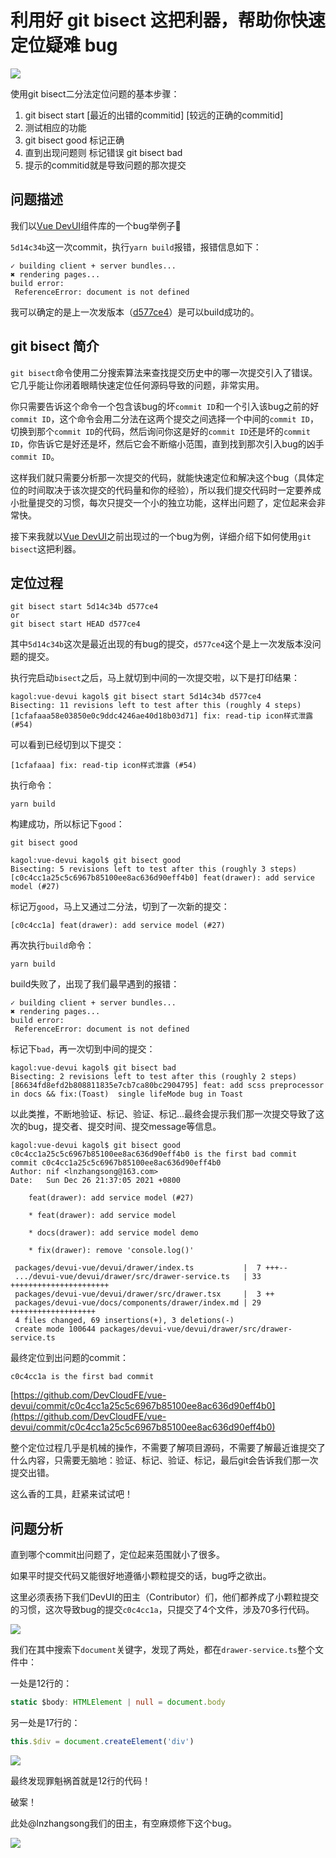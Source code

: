 # 利用好 git bisect 这把利器，帮助你快速定位疑难 bug

![](/assets/git-bisect-1.png)

使用git bisect二分法定位问题的基本步骤：
1. git bisect start [最近的出错的commitid] [较远的正确的commitid]
2. 测试相应的功能
3. git bisect good 标记正确
4. 直到出现问题则 标记错误 git bisect bad
5. 提示的commitid就是导致问题的那次提交

## 问题描述

我们以[Vue DevUI](https://github.com/DevCloudFE/vue-devui)组件库的一个bug举例子🌰

`5d14c34b`这一次commit，执行`yarn build`报错，报错信息如下：

```
✓ building client + server bundles...
✖ rendering pages...
build error:
 ReferenceError: document is not defined
```

我可以确定的是上一次发版本（[d577ce4](https://github.com/DevCloudFE/vue-devui/commit/d577ce405bdf1a6bdd10ff9a44be3497aaea1911)）是可以build成功的。

## git bisect 简介

`git bisect`命令使用二分搜索算法来查找提交历史中的哪一次提交引入了错误。它几乎能让你闭着眼睛快速定位任何源码导致的问题，非常实用。

你只需要告诉这个命令一个包含该bug的坏`commit ID`和一个引入该bug之前的好`commit ID`，这个命令会用二分法在这两个提交之间选择一个中间的`commit ID`，切换到那个`commit ID`的代码，然后询问你这是好的`commit ID`还是坏的`commit ID`，你告诉它是好还是坏，然后它会不断缩小范围，直到找到那次引入bug的凶手`commit ID`。

这样我们就只需要分析那一次提交的代码，就能快速定位和解决这个bug（具体定位的时间取决于该次提交的代码量和你的经验），所以我们提交代码时一定要养成小批量提交的习惯，每次只提交一个小的独立功能，这样出问题了，定位起来会非常快。

接下来我就以[Vue DevUI](https://github.com/DevCloudFE/vue-devui)之前出现过的一个bug为例，详细介绍下如何使用`git bisect`这把利器。

## 定位过程

```
git bisect start 5d14c34b d577ce4
or
git bisect start HEAD d577ce4
```

其中`5d14c34b`这次是最近出现的有bug的提交，`d577ce4`这个是上一次发版本没问题的提交。

执行完启动`bisect`之后，马上就切到中间的一次提交啦，以下是打印结果：
```
kagol:vue-devui kagol$ git bisect start 5d14c34b d577ce4
Bisecting: 11 revisions left to test after this (roughly 4 steps)
[1cfafaaa58e03850e0c9ddc4246ae40d18b03d71] fix: read-tip icon样式泄露 (#54)
```

可以看到已经切到以下提交：
```
[1cfafaaa] fix: read-tip icon样式泄露 (#54)
```

执行命令：
```
yarn build
```

构建成功，所以标记下`good`：
```
git bisect good
```

```
kagol:vue-devui kagol$ git bisect good
Bisecting: 5 revisions left to test after this (roughly 3 steps)
[c0c4cc1a25c5c6967b85100ee8ac636d90eff4b0] feat(drawer): add service model (#27)
```

标记万`good`，马上又通过二分法，切到了一次新的提交：
```
[c0c4cc1a] feat(drawer): add service model (#27)
```

再次执行`build`命令：
```
yarn build
```

build失败了，出现了我们最早遇到的报错：
```
✓ building client + server bundles...
✖ rendering pages...
build error:
 ReferenceError: document is not defined
```

标记下`bad`，再一次切到中间的提交：
```
kagol:vue-devui kagol$ git bisect bad
Bisecting: 2 revisions left to test after this (roughly 2 steps)
[86634fd8efd2b808811835e7cb7ca80bc2904795] feat: add scss preprocessor in docs && fix:(Toast)  single lifeMode bug in Toast 
```

以此类推，不断地验证、标记、验证、标记...最终会提示我们那一次提交导致了这次的bug，提交者、提交时间、提交message等信息。

```
kagol:vue-devui kagol$ git bisect good
c0c4cc1a25c5c6967b85100ee8ac636d90eff4b0 is the first bad commit
commit c0c4cc1a25c5c6967b85100ee8ac636d90eff4b0
Author: nif <lnzhangsong@163.com>
Date:   Sun Dec 26 21:37:05 2021 +0800

    feat(drawer): add service model (#27)
    
    * feat(drawer): add service model
    
    * docs(drawer): add service model demo
    
    * fix(drawer): remove 'console.log()'

 packages/devui-vue/devui/drawer/index.ts           |  7 +++--
 .../devui-vue/devui/drawer/src/drawer-service.ts   | 33 ++++++++++++++++++++++
 packages/devui-vue/devui/drawer/src/drawer.tsx     |  3 ++
 packages/devui-vue/docs/components/drawer/index.md | 29 +++++++++++++++++++
 4 files changed, 69 insertions(+), 3 deletions(-)
 create mode 100644 packages/devui-vue/devui/drawer/src/drawer-service.ts
```

最终定位到出问题的commit：
```
c0c4cc1a is the first bad commit
```

[https://github.com/DevCloudFE/vue-devui/commit/c0c4cc1a25c5c6967b85100ee8ac636d90eff4b0](https://github.com/DevCloudFE/vue-devui/commit/c0c4cc1a25c5c6967b85100ee8ac636d90eff4b0)

整个定位过程几乎是机械的操作，不需要了解项目源码，不需要了解最近谁提交了什么内容，只需要无脑地：验证、标记、验证、标记，最后git会告诉我们那一次提交出错。

这么香的工具，赶紧来试试吧！

## 问题分析

直到哪个commit出问题了，定位起来范围就小了很多。

如果平时提交代码又能很好地遵循小颗粒提交的话，bug呼之欲出。

这里必须表扬下我们DevUI的田主（Contributor）们，他们都养成了小颗粒提交的习惯，这次导致bug的提交`c0c4cc1a`，只提交了4个文件，涉及70多行代码。

![](/assets/git-bisect-2.png)

我们在其中搜索下`document`关键字，发现了两处，都在`drawer-service.ts`整个文件中：

一处是12行的：
```ts
static $body: HTMLElement | null = document.body
```

另一处是17行的：
```ts
this.$div = document.createElement('div')
```

![](/assets/git-bisect-3.png)

最终发现罪魁祸首就是12行的代码！

破案！

此处@lnzhangsong我们的田主，有空麻烦修下这个bug。


![](/assets/git-bisect-4.png)


<EditInfo time="2021年12月27日 23:49" title="阅读 4606 ·  点赞 84 ·  评论 24 ·  收藏 66" />
